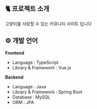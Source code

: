 ## 🐈 프로젝트 소개
고양이를 사랑할 수 있는 커뮤니티 사이트 입니다

## ⚙ 개발 언어
**Frontend**

- Language : TypeScript
- Library & Framework : Vue.js

**Backend**

- Language : Java
- Library & Framework : Spring Boot
- Database : MySQL
- ORM : JPA
